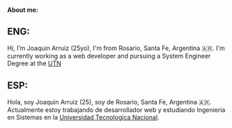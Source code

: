 #### About me:

## ENG:

Hi, I’m Joaquin Arruiz (25yo), I'm from Rosario, Santa Fe, Argentina 🇦🇷. I'm currently working as a web developer and pursuing a System Engineer Degree at the [UTN](https://en.wikipedia.org/wiki/National_Technological_University)



## ESP:

Hola, soy Joaquin Arruiz (25), soy de Rosario, Santa Fe, Argentina 🇦🇷. Actualmente estoy trabajando de desarrollador web y estudiando Ingenieria en Sistemas en la [Universidad Tecnologica Nacional](https://es.wikipedia.org/wiki/Universidad_Tecnol%C3%B3gica_Nacional).
